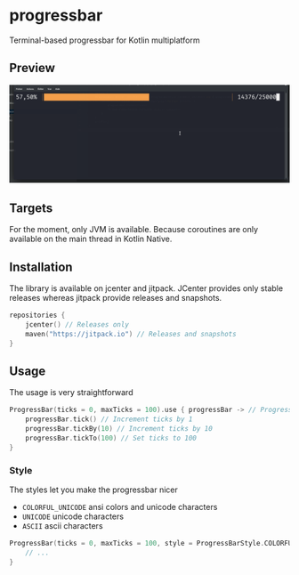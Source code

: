 # progressbar
Terminal-based progressbar for Kotlin multiplatform

## Preview
![JVM](preview.gif)

## Targets
For the moment, only JVM is available. Because coroutines are only available on the main thread in Kotlin Native.

## Installation
The library is available on jcenter and jitpack. JCenter provides only stable releases whereas jitpack provide releases and snapshots.

```kotlin
repositories {
    jcenter() // Releases only
    maven("https://jitpack.io") // Releases and snapshots
}
```

## Usage
The usage is very straightforward

```kotlin
ProgressBar(ticks = 0, maxTicks = 100).use { progressBar -> // ProgressBar.close() interrupt the threads
    progressBar.tick() // Increment ticks by 1
    progressBar.tickBy(10) // Increment ticks by 10
    progressBar.tickTo(100) // Set ticks to 100
}
```

### Style
The styles let you make the progressbar nicer

* `COLORFUL_UNICODE` ansi colors and unicode characters
* `UNICODE` unicode characters
* `ASCII` ascii characters

```kotlin
ProgressBar(ticks = 0, maxTicks = 100, style = ProgressBarStyle.COLORFUL_UNICODE).use { progressBar ->
    // ...
}
```